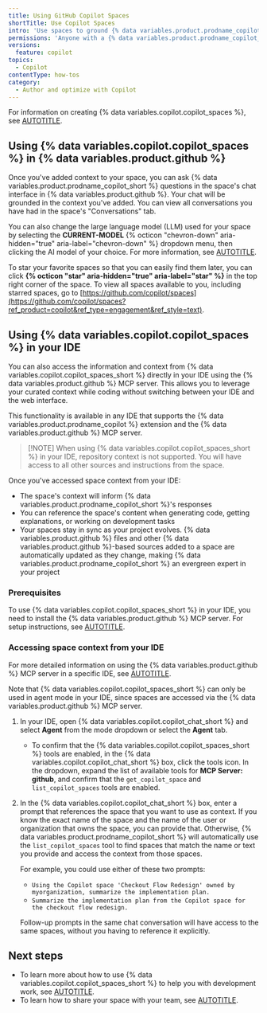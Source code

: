 ```yaml
---
title: Using GitHub Copilot Spaces
shortTitle: Use Copilot Spaces
intro: 'Use spaces to ground {% data variables.product.prodname_copilot_short %}’s responses in the right context for a specific task.'
permissions: 'Anyone with a {% data variables.product.prodname_copilot_short %} license can use {% data variables.copilot.copilot_spaces_short %}.'
versions:
  feature: copilot
topics:
  - Copilot
contentType: how-tos
category: 
  - Author and optimize with Copilot
---
```


For information on creating {% data variables.copilot.copilot_spaces %}, see [AUTOTITLE](/copilot/how-tos/provide-context/use-copilot-spaces/create-copilot-spaces).

## Using {% data variables.copilot.copilot_spaces %} in {% data variables.product.github %}

Once you've added context to your space, you can ask {% data variables.product.prodname_copilot_short %} questions in the space's chat interface in {% data variables.product.github %}. Your chat will be grounded in the context you've added. You can view all conversations you have had in the space's "Conversations" tab.

You can also change the large language model (LLM) used for your space by selecting the **CURRENT-MODEL** {% octicon "chevron-down" aria-hidden="true" aria-label="chevron-down" %} dropdown menu, then clicking the AI model of your choice. For more information, see [AUTOTITLE](/copilot/reference/ai-models/model-comparison).

To star your favorite spaces so that you can easily find them later, you can click **{% octicon "star" aria-hidden="true" aria-label="star" %}** in the top right corner of the space. To view all spaces available to you, including starred spaces, go to [https://github.com/copilot/spaces](https://github.com/copilot/spaces?ref_product=copilot&ref_type=engagement&ref_style=text).

## Using {% data variables.copilot.copilot_spaces %} in your IDE

You can also access the information and context from {% data variables.copilot.copilot_spaces_short %} directly in your IDE using the {% data variables.product.github %} MCP server. This allows you to leverage your curated context while coding without switching between your IDE and the web interface.

This functionality is available in any IDE that supports the {% data variables.product.prodname_copilot %} extension and the {% data variables.product.github %} MCP server.

>[!NOTE] When using {% data variables.copilot.copilot_spaces_short %} in your IDE, repository context is not supported. You will have access to all other sources and instructions from the space.

Once you've accessed space context from your IDE:

* The space's context will inform {% data variables.product.prodname_copilot_short %}'s responses
* You can reference the space's content when generating code, getting explanations, or working on development tasks
* Your spaces stay in sync as your project evolves. {% data variables.product.github %} files and other {% data variables.product.github %}-based sources added to a space are automatically updated as they change, making {% data variables.product.prodname_copilot_short %} an evergreen expert in your project

### Prerequisites

To use {% data variables.copilot.copilot_spaces_short %} in your IDE, you need to install the {% data variables.product.github %} MCP server. For setup instructions, see [AUTOTITLE](/copilot/how-tos/provide-context/use-mcp/use-the-github-mcp-server).

### Accessing space context from your IDE

For more detailed information on using the {% data variables.product.github %} MCP server in a specific IDE, see [AUTOTITLE](/copilot/how-tos/provide-context/use-mcp/use-the-github-mcp-server).

Note that {% data variables.copilot.copilot_spaces_short %} can only be used in agent mode in your IDE, since spaces are accessed via the {% data variables.product.github %} MCP server.

1. In your IDE, open {% data variables.copilot.copilot_chat_short %} and select **Agent** from the mode dropdown or select the **Agent** tab.
   * To confirm that the {% data variables.copilot.copilot_spaces_short %} tools are enabled, in the {% data variables.copilot.copilot_chat_short %} box, click the tools icon. In the dropdown, expand the list of available tools for **MCP Server: github**, and confirm that the `get_copilot_space` and `list_copilot_spaces` tools are enabled.
1. In the {% data variables.copilot.copilot_chat_short %} box, enter a prompt that references the space that you want to use as context. If you know the exact name of the space and the name of the user or organization that owns the space, you can provide that. Otherwise, {% data variables.product.prodname_copilot_short %} will automatically use the `list_copilot_spaces` tool to find spaces that match the name or text you provide and access the context from those spaces.

   For example, you could use either of these two prompts:
    * `Using the Copilot space 'Checkout Flow Redesign' owned by myorganization, summarize the implementation plan.`
    * `Summarize the implementation plan from the Copilot space for the checkout flow redesign.`

   Follow-up prompts in the same chat conversation will have access to the same spaces, without you having to reference it explicitly.

## Next steps

* To learn more about how to use {% data variables.copilot.copilot_spaces_short %} to help you with development work, see [AUTOTITLE](/copilot/using-github-copilot/copilot-spaces/speeding-up-development-work-with-copilot-spaces).
* To learn how to share your space with your team, see [AUTOTITLE](/copilot/using-github-copilot/copilot-spaces/collaborating-with-your-team-using-copilot-spaces).
